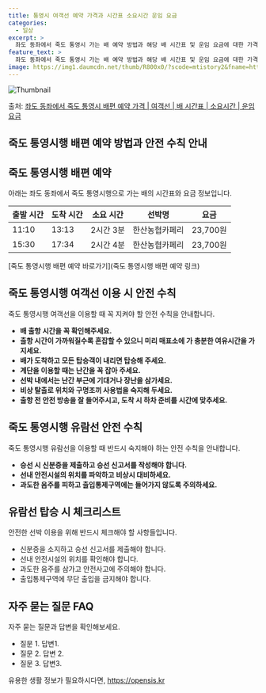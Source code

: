 ```yaml
---
title: 통영시 여객선 예약 가격과 시간표 소요시간 운임 요금
categories:
  - 일상
excerpt: >
  좌도 동좌에서 죽도 통영시 가는 배 예약 방법과 해당 배 시간표 및 운임 요금에 대한 가격 정보를 안내 드리겠습니다. 안전하고 재밋는 죽도 통영시행 여행을 위해 아래 정보 참고하시기 바랍니다. 죽도 통영시행 배편 예약하기 👈 클릭좌도 동좌에서 죽도 통영시행 배 시간표출발 시간도착 시간소요 시간선박명요금11:1013:132시간 3분한산농협카페리23,700원15:3017:342시간 4분한산농협카페리23,700원죽도 통영시행 배편 예약하기 👈 클릭좌도 동좌에서 죽도 통영시행 여객선 탑승 시 이용수칙죽도 통영시행 여객선을 이용할 때 꼭 지켜야 할 안전 수칙을 소개합니다. 내용: 1) 배 출항 시간을 꼭 확인해주세요. 2) 출항 시간이 가까워질수록 혼잡할 수 있으니 미리 매표소에 가 충분한 여유시간을 가지세요. ..
feature_text: >
  좌도 동좌에서 죽도 통영시 가는 배 예약 방법과 해당 배 시간표 및 운임 요금에 대한 가격 정보를 안내 드리겠습니다. 안전하고 재밋는 죽도 통영시행 여행을 위해 아래 정보 참고하시기 바랍니다. 죽도 통영시행 배편 예약하기 👈 클릭좌도 동좌에서 죽도 통영시행 배 시간표출발 시간도착 시간소요 시간선박명요금11:1013:132시간 3분한산농협카페리23,700원15:3017:342시간 4분한산농협카페리23,700원죽도 통영시행 배편 예약하기 👈 클릭좌도 동좌에서 죽도 통영시행 여객선 탑승 시 이용수칙죽도 통영시행 여객선을 이용할 때 꼭 지켜야 할 안전 수칙을 소개합니다. 내용: 1) 배 출항 시간을 꼭 확인해주세요. 2) 출항 시간이 가까워질수록 혼잡할 수 있으니 미리 매표소에 가 충분한 여유시간을 가지세요. ..
image: https://img1.daumcdn.net/thumb/R800x0/?scode=mtistory2&fname=https%3A%2F%2Fblog.kakaocdn.net%2Fdn%2Fq8hba%2FbtsHBDiHku6%2FgKY2qWFp1sBDbEoTpVqac1%2Fimg.webp
---
```


![Thumbnail](https://img1.daumcdn.net/thumb/R800x0/?scode=mtistory2&fname=https%3A%2F%2Fblog.kakaocdn.net%2Fdn%2Fq8hba%2FbtsHBDiHku6%2FgKY2qWFp1sBDbEoTpVqac1%2Fimg.webp)

<p>출처: <a href="https://opensis.kr/entry/%EC%A2%8C%EB%8F%84-%EB%8F%99%EC%A2%8C%EC%97%90%EC%84%9C-%EC%A3%BD%EB%8F%84-%ED%86%B5%EC%98%81%EC%8B%9C-%EB%B0%B0%ED%8E%B8-%EC%98%88%EC%95%BD-%EA%B0%80%EA%B2%A9-%EC%97%AC%EA%B0%9D%EC%84%A0-%EB%B0%B0-%EC%8B%9C%EA%B0%84%ED%91%9C-%EC%86%8C%EC%9A%94%EC%8B%9C%EA%B0%84-%EC%9A%B4%EC%9E%84-%EC%9A%94%EA%B8%88" rel="dofollow">좌도 동좌에서 죽도 통영시 배편 예약 가격 | 여객선 | 배 시간표 | 소요시간 | 운임 요금</a> </p>

## 죽도 통영시행 배편 예약 방법과 안전 수칙 안내

## 죽도 통영시행 배편 예약

아래는 좌도 동좌에서 죽도 통영시행으로 가는 배의 시간표와 요금 정보입니다.

출발 시간 | 도착 시간 | 소요 시간 | 선박명 | 요금  
---|---|---|---|---  
11:10 | 13:13 | 2시간 3분 | 한산농협카페리 | 23,700원  
15:30 | 17:34 | 2시간 4분 | 한산농협카페리 | 23,700원  
  


[죽도 통영시행 배편 예약 바로가기](죽도 통영시행 배편 예약 링크)

## 죽도 통영시행 여객선 이용 시 안전 수칙

죽도 통영시행 여객선을 이용할 때 꼭 지켜야 할 안전 수칙을 안내합니다.

  * **배 출항 시간을 꼭 확인해주세요.**
  * **출항 시간이 가까워질수록 혼잡할 수 있으니 미리 매표소에 가 충분한 여유시간을 가지세요.**
  * **배가 도착하고 모든 탑승객이 내리면 탑승해 주세요.**
  * **계단을 이용할 때는 난간을 꼭 잡아 주세요.**
  * **선박 내에서는 난간 부근에 기대거나 장난을 삼가세요.**
  * **비상 탈출로 위치와 구명조끼 사용법을 숙지해 두세요.**
  * **출항 전 안전 방송을 잘 들어주시고, 도착 시 하차 준비를 시간에 맞추세요.**



## 죽도 통영시행 유람선 안전 수칙

죽도 통영시행 유람선을 이용할 때 반드시 숙지해야 하는 안전 수칙을 안내합니다.

  * **승선 시 신분증을 제출하고 승선 신고서를 작성해야 합니다.**
  * **선내 안전시설의 위치를 파악하고 비상시 대비하세요.**
  * **과도한 음주를 피하고 출입통제구역에는 들어가지 않도록 주의하세요.**



## 유람선 탑승 시 체크리스트

안전한 선박 이용을 위해 반드시 체크해야 할 사항들입니다.

  * 신분증을 소지하고 승선 신고서를 제출해야 합니다.
  * 선내 안전시설의 위치를 확인해야 합니다.
  * 과도한 음주를 삼가고 안전사고에 주의해야 합니다.
  * 출입통제구역에 무단 출입을 금지해야 합니다.



## 자주 묻는 질문 FAQ

자주 묻는 질문과 답변을 확인해보세요.

  * 질문 1. 답변1.
  * 질문 2. 답변 2.
  * 질문 3. 답변3.

 

유용한 생활 정보가 필요하시다면, <a href="https://opensis.kr" rel="dofollow">https://opensis.kr</a>


